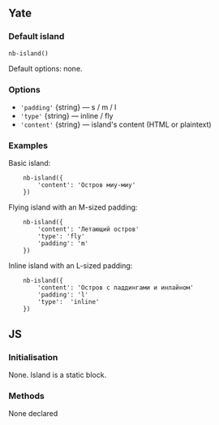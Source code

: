## Yate

### Default island

    nb-island()

Default options: none.

### Options

* `'padding'` {string} — s / m / l
* `'type'` {string} — inline / fly
* `'content'` {string} — island's content (HTML or plaintext)

### Examples

Basic island:

```
    nb-island({
        'content': 'Остров миу-миу'
    })
```

Flying island with an M-sized padding:

```
    nb-island({
        'content': 'Летающий остров'
        'type': 'fly'
        'padding': 'm'
    })
```

Inline island with an L-sized padding:

```
    nb-island({
        'content': 'Остров с паддингами и инлайном'
        'padding': 'l'
        'type':  'inline'
    })
```

## JS

### Initialisation

None. Island is a static block.

### Methods

None declared